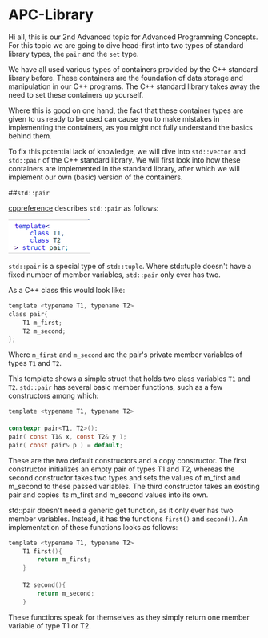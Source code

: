 # APC-Library

Hi all, this is our 2nd Advanced topic for Advanced Programming Concepts. For this topic we are going to dive head-first into two types of standard library types, the `pair` and the `set` type.

We have all used various types of containers provided by the C++ standard library before. These containers are the foundation of data storage and manipulation in our C++ programs.
The C++ standard library takes away the need to set these containers up yourself.

Where this is good on one hand, the fact that these container types are given to us ready to be used can cause you to make mistakes in implementing the containers, as you might not fully understand the basics behind them.

To fix this potential lack of knowledge, we will dive into `std::vector` and `std::pair` of the C++ standard library.
We will first look into how these containers are implemented in the standard library, after which we will implement our own (basic) version of the containers.

##`std::pair`


[cppreference](https://en.cppreference.com/w/cpp/utility/pair) describes `std::pair` as follows:

![img.png](Imgs/cppreference_pair.png)

`std::pair` is a special type of `std::tuple`. Where std::tuple doesn't have a fixed number of member variables, `std::pair` only ever has two.

As a C++ class this would look like:

```c
template <typename T1, typename T2>
class pair{
    T1 m_first;
    T2 m_second;
};
```
Where `m_first` and `m_second` are the pair's private member variables of types `T1` and `T2`.

This template shows a simple struct that holds two class variables `T1` and `T2`. `std::pair` has several basic member functions, such as a few constructors among which:
```c
template <typename T1, typename T2>

constexpr pair<T1, T2>();
pair( const T1& x, const T2& y );
pair( const pair& p ) = default;
```
These are the two default constructors and a copy constructor. The first constructor initializes an empty pair of types T1 and T2, whereas the second constructor takes two types and sets the values of m_first and m_second to these passed variables.
The third constructor takes an existing pair and copies its m_first and m_second values into its own.

std::pair doesn't need a generic get function, as it only ever has two member variables. Instead, it has the functions `first()` and `second()`.
An implementation of these functions looks as follows:

```c
template <typename T1, typename T2>
    T1 first(){
        return m_first;
    }
    
    T2 second(){
        return m_second;
    }
```

These functions speak for themselves as they simply return one member variable of type T1 or T2.